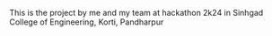 This is the project by me and my team at hackathon 2k24 in Sinhgad College of Engineering, Korti, Pandharpur
